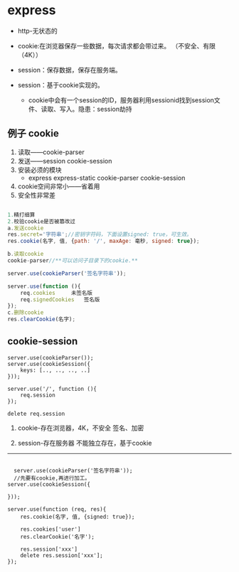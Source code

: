 # express
- http-无状态的

- cookie:在浏览器保存一些数据，每次请求都会带过来。
（不安全、有限（4K））
- session：保存数据，保存在服务端。
- session：基于cookie实现的。
  * cookie中会有一个session的ID，服务器利用sessionid找到session文件、读取、写入。隐患：session劫持

## 例子 cookie
1. 读取――cookie-parser 
2. 发送――session cookie-session
3. 安装必须的模块 
   - express express-static cookie-parser cookie-session
4. cookie空间非常小――省着用
5. 安全性非常差

```javascript

1.精打细算
2.校验cookie是否被篡改过
a.发送cookie
res.secret='字符串';//密钥字符码，下面设置signed: true，可生效。
res.cookie(名字, 值, {path: '/', maxAge: 毫秒, signed: true});

b.读取cookie
cookie-parser//**可以访问子目录下的cookie.**

server.use(cookieParser('签名字符串'));

server.use(function (){
	req.cookies		未签名版
	req.signedCookies	签名版
});
c.删除cookie
res.clearCookie(名字);
```
## cookie-session

```
server.use(cookieParser());
server.use(cookieSession({
	keys: [.., .., .., ..]
}));

server.use('/', function (){
	req.session
});

delete req.session
```
1. cookie-存在浏览器，4K，不安全
  签名、加密

2. session-存在服务器
  不能独立存在，基于cookie
  ---
	
```
  
  server.use(cookieParser('签名字符串'));
  //先要有cookie,再进行加工。
server.use(cookieSession({

}));

server.use(function (req, res){
	res.cookie(名字, 值, {signed: true});

	res.cookies['user']
	res.clearCookie('名字');

	res.session['xxx']
	delete res.session['xxx'];
});
```